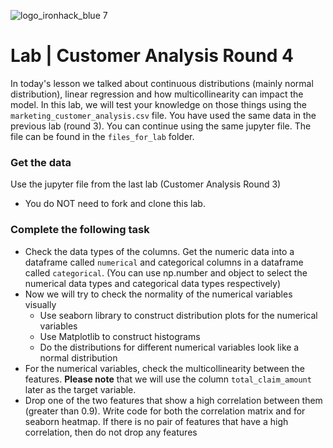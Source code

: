 ![logo_ironhack_blue 7](https://user-images.githubusercontent.com/23629340/40541063-a07a0a8a-601a-11e8-91b5-2f13e4e6b441.png)

# Lab | Customer Analysis Round 4

In today's lesson we talked about continuous distributions (mainly normal distribution), linear regression and how multicollinearity can impact the model. In this lab, we will test your knowledge on those things using the `marketing_customer_analysis.csv` file. You have used the same data in the previous lab (round 3). You can continue using the same jupyter file. The file can be found in the `files_for_lab` folder.

### Get the data 

Use the jupyter file from the last lab (Customer Analysis Round 3) 
- You do NOT need to fork and clone this lab.

### Complete the following task 

- Check the data types of the columns. Get the numeric data into a dataframe called `numerical` and categorical columns in a dataframe called `categorical`.
(You can use np.number and object to select the numerical data types and categorical data types respectively)
- Now we will try to check the normality of the numerical variables visually
  - Use seaborn library to construct distribution plots for the numerical variables
  - Use Matplotlib to construct histograms
  - Do the distributions for different numerical variables look like a normal distribution 
- For the numerical variables, check the multicollinearity between the features. **Please note** that we will use the column `total_claim_amount` later as the target variable. 
- Drop one of the two features that show a high correlation between them (greater than 0.9). Write code for both the correlation matrix and for seaborn heatmap. If there is no pair of features that have a high correlation, then do not drop any features
